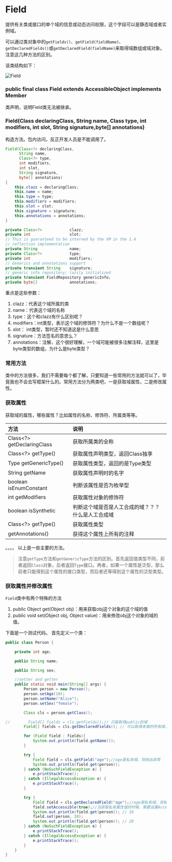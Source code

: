 # Field

提供有关类或接口的单个域的信息或动态访问权限，这个字段可以是静态域或者实例域。

可以通过类对象中的`getFields()`、`getField(fieldName)`、`getDeclaredFields()`或`getDeclaredField(fieldName)`来取得域数组或域对象。注意这几种方法的区别。

该类结构如下：

![Field](http://ovn0i3kdg.bkt.clouddn.com/Field.png)

### public final class Field extends AccessibleObject implements Member
类声明，说明Field类无法被继承。

### Field(Class<?> declaringClass, String name, Class<?> type, int modifiers, int slot, String signature,byte[] annotations)
构造方法。包内访问，反正开发人员是不能调用了。
```java
Field(Class<?> declaringClass,
      String name,
      Class<?> type,
      int modifiers,
      int slot,
      String signature,
      byte[] annotations)
{
    this.clazz = declaringClass;
    this.name = name;
    this.type = type;
    this.modifiers = modifiers;
    this.slot = slot;
    this.signature = signature;
    this.annotations = annotations;
}

private Class<?>            clazz;
private int                 slot;
// This is guaranteed to be interned by the VM in the 1.4
// reflection implementation
private String              name;
private Class<?>            type;
private int                 modifiers;
// Generics and annotations support
private transient String    signature;
// generic info repository; lazily initialized
private transient FieldRepository genericInfo;
private byte[]              annotations;
```
重点是这些参数：
1. clazz：代表这个域所属的类
2. name：代表这个域的名称
3. type：这个和clazz有什么区别呢？
4. modifiers：int类型，表示这个域的修饰符？为什么不是一个数组呢？
5. slot： int类型，暂时还不知道这是什么意思
6. signature：方法签名的意思么？
7. annotations：注解，这个很好理解，一个域可能被很多注解注释，这里是byte类型的数组，为什么是byte类型？


### 常用方法
类中的方法很多，我们不需要每个都了解，只要知道一些常用的方法就可以了，毕竟我也不会去写框架什么的。常用方法分为两类吧，一是获取域属性，二是修改属性。

### 获取属性
获取域的属性，哪些属性？比如属性的名称、修饰符、所属类等等。

| 方法 | 说明 |
| :------------- | :------------- |
| Class<?> getDeclaringClass | 获取所属类的全称    |
| Class<?> getType()  |获取属性声明类型，返回Class独享   |
|Type getGenericType()|获取属性类型，返回的是Type类型 |
|String getName   |  获取属性声明时的名字  |
|boolean isEnumConstant   | 判断该属性是否为枚举型  |
|int getModifiers   |  获取属性对象的修饰符 |
|boolean isSynthetic   |  判断这个域是否是人工合成的域？？？ 什么是人工合成域 |
| Class<?> getType()  |获取属性类型   |
|getAnnotations()    |   获得这个属性上所有的注释 |

。。。。
以上是一些主要的方法。

> 注意`getType`方法和`getGenericType`方法的区别。首先返回值类型不同，前者返回`Class`对象，后者返回`Type`接口。再者，如果一个属性是泛型，那么前者只能得到这个属性的接口类型，而后者还等得到这个属性的泛型类型。

### 获取属性并修改属性

`Field`类中有两个特殊的方法
1. public Object get(Object obj)：用来获取obj这个对象的这个域的值
2. public void set(Object obj, Object value)：用来修改obj这个对象的域的值。

下面是一个测试代码。
首先定义一个类：
```java
public class Person {

    private int age;

    public String name;

    public String sex;

    //setter and getter
    public static void main(String[] args) {
        Person person = new Person();
        person.setAge(10);
        person.setName("Alice");
        person.setSex("female");

        Class cls = person.getClass();

//        Field[] fields = cls.getFields();// 只能取得public的域
        Field[] fields = cls.getDeclaredFields(); // 可以取得本类的所有域，不限访问修饰符

        for (Field field : fields){
            System.out.println(field.getName());
        }

        try {
            Field field = cls.getField("age");//age是私有域，将抛出异常
            System.out.println(field.get(person));
        } catch (NoSuchFieldException e) {
            e.printStackTrace();
        } catch (IllegalAccessException e) {
            e.printStackTrace();
        }

        try {
            Field field = cls.getDeclaredField("age");//age是私有域，将抛出异常
            field.setAccessible(true);//当获取私有属性值的时候，需要设置Accessible为true
            System.out.println(field.get(person)); // 10
            field.set(person, 20);
            System.out.println(field.get(person)); // 20
        } catch (NoSuchFieldException e) {
            e.printStackTrace();
        } catch (IllegalAccessException e) {
            e.printStackTrace();
        }
    }
}


```
